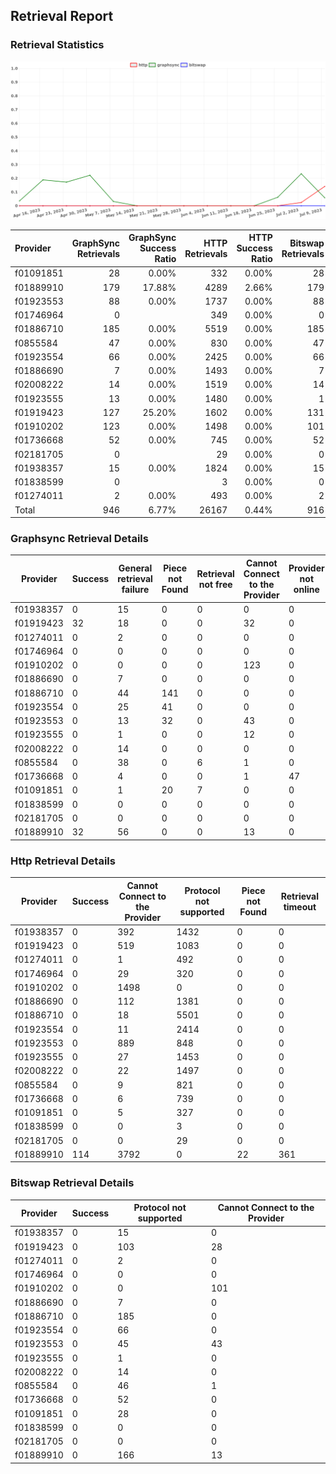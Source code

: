 ## Retrieval Report
### Retrieval Statistics
<img src="https://raw.githubusercontent.com/data-preservation-programs/filplus-checker-assets/main/filecoin-project/filecoin-plus-large-datasets/issues/1282/1689313450727.png"/>

| Provider  | GraphSync Retrievals | GraphSync Success Ratio | HTTP Retrievals | HTTP Success Ratio | Bitswap Retrievals | Bitswap Success Ratio |
| :-------- | -------------------: | ----------------------: | --------------: | -----------------: | -----------------: | --------------------: |
| f01091851 |                   28 |                   0.00% |             332 |              0.00% |                 28 |                 0.00% |
| f01889910 |                  179 |                  17.88% |            4289 |              2.66% |                179 |                 0.00% |
| f01923553 |                   88 |                   0.00% |            1737 |              0.00% |                 88 |                 0.00% |
| f01746964 |                    0 |                         |             349 |              0.00% |                  0 |                       |
| f01886710 |                  185 |                   0.00% |            5519 |              0.00% |                185 |                 0.00% |
| f0855584  |                   47 |                   0.00% |             830 |              0.00% |                 47 |                 0.00% |
| f01923554 |                   66 |                   0.00% |            2425 |              0.00% |                 66 |                 0.00% |
| f01886690 |                    7 |                   0.00% |            1493 |              0.00% |                  7 |                 0.00% |
| f02008222 |                   14 |                   0.00% |            1519 |              0.00% |                 14 |                 0.00% |
| f01923555 |                   13 |                   0.00% |            1480 |              0.00% |                  1 |                 0.00% |
| f01919423 |                  127 |                  25.20% |            1602 |              0.00% |                131 |                 0.00% |
| f01910202 |                  123 |                   0.00% |            1498 |              0.00% |                101 |                 0.00% |
| f01736668 |                   52 |                   0.00% |             745 |              0.00% |                 52 |                 0.00% |
| f02181705 |                    0 |                         |              29 |              0.00% |                  0 |                       |
| f01938357 |                   15 |                   0.00% |            1824 |              0.00% |                 15 |                 0.00% |
| f01838599 |                    0 |                         |               3 |              0.00% |                  0 |                       |
| f01274011 |                    2 |                   0.00% |             493 |              0.00% |                  2 |                 0.00% |
| Total     |                  946 |                   6.77% |           26167 |              0.44% |                916 |                 0.00% |

### Graphsync Retrieval Details
| Provider  | Success | General retrieval failure | Piece not Found | Retrieval not free | Cannot Connect to the Provider | Provider not online | Retrieval rejected | Retrieval timeout | deal_rejected_price_too_low |
| --------- | ------- | ------------------------- | --------------- | ------------------ | ------------------------------ | ------------------- | ------------------ | ----------------- | --------------------------- |
| f01938357 | 0       | 15                        | 0               | 0                  | 0                              | 0                   | 0                  | 0                 | 0                           |
| f01919423 | 32      | 18                        | 0               | 0                  | 32                             | 0                   | 0                  | 45                | 0                           |
| f01274011 | 0       | 2                         | 0               | 0                  | 0                              | 0                   | 0                  | 0                 | 0                           |
| f01746964 | 0       | 0                         | 0               | 0                  | 0                              | 0                   | 0                  | 0                 | 0                           |
| f01910202 | 0       | 0                         | 0               | 0                  | 123                            | 0                   | 0                  | 0                 | 0                           |
| f01886690 | 0       | 7                         | 0               | 0                  | 0                              | 0                   | 0                  | 0                 | 0                           |
| f01886710 | 0       | 44                        | 141             | 0                  | 0                              | 0                   | 0                  | 0                 | 0                           |
| f01923554 | 0       | 25                        | 41              | 0                  | 0                              | 0                   | 0                  | 0                 | 0                           |
| f01923553 | 0       | 13                        | 32              | 0                  | 43                             | 0                   | 0                  | 0                 | 0                           |
| f01923555 | 0       | 1                         | 0               | 0                  | 12                             | 0                   | 0                  | 0                 | 0                           |
| f02008222 | 0       | 14                        | 0               | 0                  | 0                              | 0                   | 0                  | 0                 | 0                           |
| f0855584  | 0       | 38                        | 0               | 6                  | 1                              | 0                   | 0                  | 0                 | 2                           |
| f01736668 | 0       | 4                         | 0               | 0                  | 1                              | 47                  | 0                  | 0                 | 0                           |
| f01091851 | 0       | 1                         | 20              | 7                  | 0                              | 0                   | 0                  | 0                 | 0                           |
| f01838599 | 0       | 0                         | 0               | 0                  | 0                              | 0                   | 0                  | 0                 | 0                           |
| f02181705 | 0       | 0                         | 0               | 0                  | 0                              | 0                   | 0                  | 0                 | 0                           |
| f01889910 | 32      | 56                        | 0               | 0                  | 13                             | 0                   | 3                  | 75                | 0                           |

### Http Retrieval Details
| Provider  | Success | Cannot Connect to the Provider | Protocol not supported | Piece not Found | Retrieval timeout |
| --------- | ------- | ------------------------------ | ---------------------- | --------------- | ----------------- |
| f01938357 | 0       | 392                            | 1432                   | 0               | 0                 |
| f01919423 | 0       | 519                            | 1083                   | 0               | 0                 |
| f01274011 | 0       | 1                              | 492                    | 0               | 0                 |
| f01746964 | 0       | 29                             | 320                    | 0               | 0                 |
| f01910202 | 0       | 1498                           | 0                      | 0               | 0                 |
| f01886690 | 0       | 112                            | 1381                   | 0               | 0                 |
| f01886710 | 0       | 18                             | 5501                   | 0               | 0                 |
| f01923554 | 0       | 11                             | 2414                   | 0               | 0                 |
| f01923553 | 0       | 889                            | 848                    | 0               | 0                 |
| f01923555 | 0       | 27                             | 1453                   | 0               | 0                 |
| f02008222 | 0       | 22                             | 1497                   | 0               | 0                 |
| f0855584  | 0       | 9                              | 821                    | 0               | 0                 |
| f01736668 | 0       | 6                              | 739                    | 0               | 0                 |
| f01091851 | 0       | 5                              | 327                    | 0               | 0                 |
| f01838599 | 0       | 0                              | 3                      | 0               | 0                 |
| f02181705 | 0       | 0                              | 29                     | 0               | 0                 |
| f01889910 | 114     | 3792                           | 0                      | 22              | 361               |

### Bitswap Retrieval Details
| Provider  | Success | Protocol not supported | Cannot Connect to the Provider |
| --------- | ------- | ---------------------- | ------------------------------ |
| f01938357 | 0       | 15                     | 0                              |
| f01919423 | 0       | 103                    | 28                             |
| f01274011 | 0       | 2                      | 0                              |
| f01746964 | 0       | 0                      | 0                              |
| f01910202 | 0       | 0                      | 101                            |
| f01886690 | 0       | 7                      | 0                              |
| f01886710 | 0       | 185                    | 0                              |
| f01923554 | 0       | 66                     | 0                              |
| f01923553 | 0       | 45                     | 43                             |
| f01923555 | 0       | 1                      | 0                              |
| f02008222 | 0       | 14                     | 0                              |
| f0855584  | 0       | 46                     | 1                              |
| f01736668 | 0       | 52                     | 0                              |
| f01091851 | 0       | 28                     | 0                              |
| f01838599 | 0       | 0                      | 0                              |
| f02181705 | 0       | 0                      | 0                              |
| f01889910 | 0       | 166                    | 13                             |
